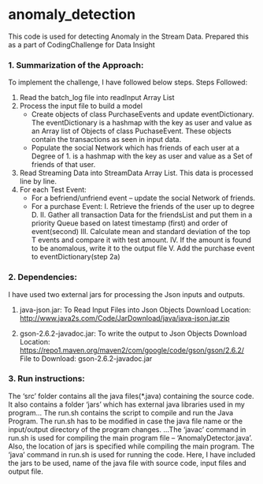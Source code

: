 # anomaly_detection
This code is used for detecting Anomaly in the Stream Data. Prepared this as a part of CodingChallenge for Data Insight

### 1.	Summarization of the Approach: ###
   To implement the challenge, I have followed below steps.
   Steps Followed:
   1. Read the batch_log file into readInput Array List
   2. Process the input file to build a model
      * Create objects of class PurchaseEvents and update eventDictionary. The eventDictionary is a hashmap with the key               as user and value as an Array list of Objects of class PuchaseEvent. These objects contain the transactions as                 seen in input data.
      * Populate the social Network which has friends of each user at a Degree of 1. is a hashmap with the key as user                 and value as a Set of friends of that user.
   3. Read Streaming Data into StreamData Array List. This data is processed line by line.
   4. For each Test Event:
      - For a befriend/unfriend event – update the social Network of friends.
      - For a purchase Event:
            I.	  Retrieve the friends of the user up to degree D.
            II.  Gather all transaction Data for the friendsList and put them in a priority Queue based on latest timestamp                    (first) and order of event(second)
            III. Calculate mean and standard deviation of the top T events and compare it with test amount.
            IV.  If the amount is found to be anomalous, write it to the output file
            V.	  Add the purchase event to eventDictionary(step 2a)

### 2.	Dependencies: ###
   I have used two external jars for processing the Json inputs and outputs.
    
   1. java-json.jar: To Read Input Files into Json Objects
      Download Location: http://www.java2s.com/Code/JarDownload/java/java-json.jar.zip
              
   2. gson-2.6.2-javadoc.jar: To write the output to Json Objects
      Download Location: https://repo1.maven.org/maven2/com/google/code/gson/gson/2.6.2/
      File to Download: gson-2.6.2-javadoc.jar

### 3.	Run instructions: ###

   The ‘src’ folder contains all the java files(*.java) containing the source code. It also contains a folder ‘jars’ which        has external java libraries used in my program...
   The run.sh contains the script to compile and run the Java Program. The run.sh has to be modified in case the java file        name or the input/output directory of the program changes.
   ...The ‘javac’ command in run.sh is used for compiling the main program file – ‘AnomalyDetector.java’. Also, the location      of jars is specified while compiling the main program. 
   The ‘java’ command in run.sh is used for running the code. Here, I have included the jars to be used, name of the java file    with source code, input files and output file.
